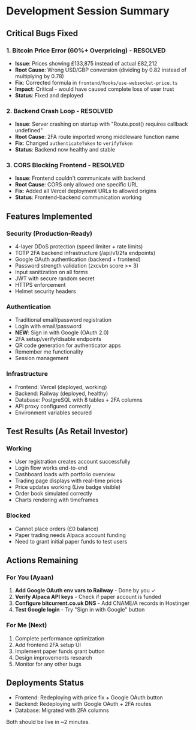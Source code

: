 # Development Session Summary

## Critical Bugs Fixed

### 1. Bitcoin Price Error (60%+ Overpricing) - RESOLVED
- **Issue**: Prices showing £133,875 instead of actual £82,212
- **Root Cause**: Wrong USD/GBP conversion (dividing by 0.82 instead of multiplying by 0.78)
- **Fix**: Corrected formula in `frontend/hooks/use-websocket-price.ts`
- **Impact**: Critical - would have caused complete loss of user trust
- **Status**: Fixed and deployed

### 2. Backend Crash Loop - RESOLVED
- **Issue**: Server crashing on startup with "Route.post() requires callback undefined"
- **Root Cause**: 2FA route imported wrong middleware function name
- **Fix**: Changed `authenticateToken` to `verifyToken`
- **Status**: Backend now healthy and stable

### 3. CORS Blocking Frontend - RESOLVED
- **Issue**: Frontend couldn't communicate with backend
- **Root Cause**: CORS only allowed one specific URL
- **Fix**: Added all Vercel deployment URLs to allowed origins
- **Status**: Frontend-backend communication working

## Features Implemented

### Security (Production-Ready)
- 4-layer DDoS protection (speed limiter + rate limits)
- TOTP 2FA backend infrastructure (/api/v1/2fa endpoints)
- Google OAuth authentication (backend + frontend)
- Password strength validation (zxcvbn score >= 3)
- Input sanitization on all forms
- JWT with secure random secret
- HTTPS enforcement
- Helmet security headers

### Authentication
- Traditional email/password registration
- Login with email/password
- **NEW**: Sign in with Google (OAuth 2.0)
- 2FA setup/verify/disable endpoints
- QR code generation for authenticator apps
- Remember me functionality
- Session management

### Infrastructure
- Frontend: Vercel (deployed, working)
- Backend: Railway (deployed, healthy)
- Database: PostgreSQL with 8 tables + 2FA columns
- API proxy configured correctly
- Environment variables secured

## Test Results (As Retail Investor)

### Working
- User registration creates account successfully
- Login flow works end-to-end
- Dashboard loads with portfolio overview
- Trading page displays with real-time prices
- Price updates working (Live badge visible)
- Order book simulated correctly
- Charts rendering with timeframes

### Blocked
- Cannot place orders (£0 balance)
- Paper trading needs Alpaca account funding
- Need to grant initial paper funds to test users

## Actions Remaining

### For You (Ayaan)
1. **Add Google OAuth env vars to Railway** - Done by you ✓
2. **Verify Alpaca API keys** - Check if paper account is funded
3. **Configure bitcurrent.co.uk DNS** - Add CNAME/A records in Hostinger
4. **Test Google login** - Try "Sign in with Google" button

### For Me (Next)
1. Complete performance optimization
2. Add frontend 2FA setup UI
3. Implement paper funds grant button
4. Design improvements research
5. Monitor for any other bugs

## Deployments Status

- Frontend: Redeploying with price fix + Google OAuth button
- Backend: Redeploying with Google OAuth + 2FA routes
- Database: Migrated with 2FA columns

Both should be live in ~2 minutes.
